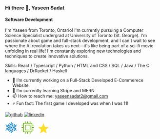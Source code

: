 ### Hi there 👋, Yaseen Sadat
#### Software Development
I'm Yaseen from Toronto, Ontario! I'm currently pursuing a Computer Science Specialist undergrad at University of Toronto (St. George). I'm passionate about game and full-stack development, and I can't wait to see where the AI revolution takes us next—it's like being part of a sci-fi movie unfolding in real life! I'm constantly exploring new technologies and techniques to create innovative solutions.

Skills: React / Typescript / Python / HTML and CSS / SQL / Java / The C languages / DrRacket / Haskell

- 🔭 I’m currently working on a Full-Stack Developed E-Commerece Website  
- 🌱 I’m currently learning Stripe and MERN
- 📫 How to reach me: yaseensadat2@gmail.com 
- ⚡ Fun fact: The first game I developed was when I was 11! 


[<img src='https://cdn.jsdelivr.net/npm/simple-icons@3.0.1/icons/github.svg' alt='github' height='40'>](https://github.com/YaseenSadat)  [<img src='https://cdn.jsdelivr.net/npm/simple-icons@3.0.1/icons/linkedin.svg' alt='linkedin' height='40'>](https://www.linkedin.com/in/yaseen-sadat/)  

<a href='https://archiveprogram.github.com/'><img src='https://raw.githubusercontent.com/acervenky/animated-github-badges/master/assets/acbadge.gif' width='40' height='40'></a> <a href='https://docs.github.com/en/developers'><img src='https://raw.githubusercontent.com/acervenky/animated-github-badges/master/assets/devbadge.gif' width='40' height='40'></a> <a href='https://stars.github.com/'><img src='https://raw.githubusercontent.com/acervenky/animated-github-badges/master/assets/starbadge.gif' width='35' height='35'></a> 

